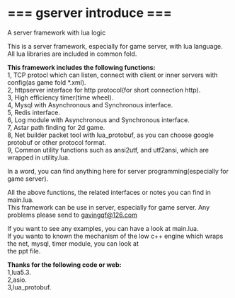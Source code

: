 # === gserver introduce ===
A server framework with lua logic

This is a server framework, especially for game server, with lua language.
All lua libraries are included in common fold. 

**This framework includes the following functions:**  
  1, TCP protocl which can listen, connect with client or inner servers with config(as game fold *.xml).   
  2, httpserver interface for http protocol(for short connection http).   
  3, High efficiency timer(time wheel).  
  4, Mysql with Asynchronous and Synchronous interface.  
  5, Redis interface.  
  6, Log module with Asynchronous and Synchronous interface.  
  7, Astar path finding for 2d game.  
  8, Net builder packet tool with lua_protobuf, as you can choose google protobuf or other protocol format.   
  9, Common utility functions such as ansi2utf, and utf2ansi, which are wrapped in utility.lua. 

In a word, you can find anything here for server programming(especially for game server).

All the above functions, the related interfaces or notes you can find in main.lua.  
This framework can be use in server, especially for game server. Any problems please send to gavingqf@126.com  

If you want to see any examples, you can have a look at main.lua.  
If you wanto to known the mechanism of the low c++ engine which wraps the net, mysql, timer module, you can look at  
the ppt file.

**Thanks for the following code or web:**  
  1,lua5.3.  
  2,asio.    
  3,lua_protobuf.
